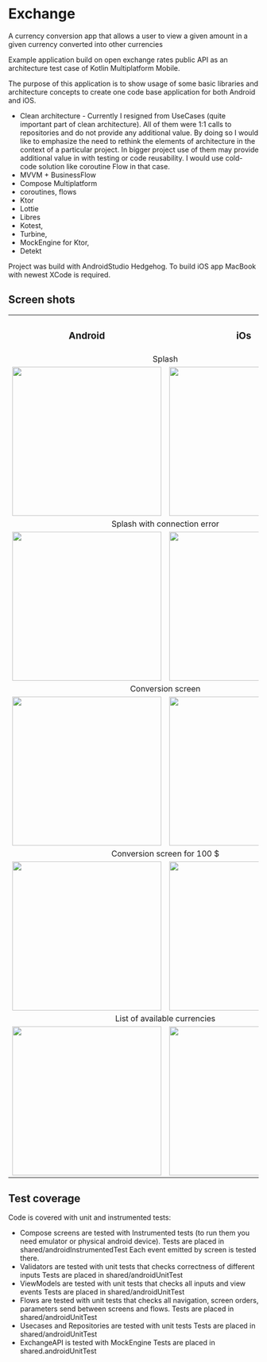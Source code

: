 # Exchange

A currency conversion app that allows a user to view a given amount in a given currency converted into other currencies

Example application build on open exchange rates public API as an architecture test case of Kotlin Multiplatform Mobile. 

The purpose of this application is to show usage of some basic libraries and architecture concepts to create one code base application for both Android and iOS. 
* Clean architecture - Currently I resigned from UseCases (quite important part of clean architecture). All of them were 1:1 calls to repositories and do not provide any additional value. By doing so I would like to emphasize the need to rethink the elements of architecture in the context of a particular project. In bigger project use of them may provide additional value in with testing or code reusability. I would use cold-code solution like coroutine Flow in that case.
* MVVM + BusinessFlow
* Compose Multiplatform
* coroutines, flows
* Ktor
* Lottie
* Libres
* Kotest, 
* Turbine, 
* MockEngine for Ktor,
* Detekt

Project was build with AndroidStudio Hedgehog. To build iOS app MacBook with newest XCode is required.

## Screen shots
<table>
        <tr>
            <th>
                <h3>Android</h3>
            </th>
            <th>
                <h3>iOs</h3>
            </th>
        </tr>
        <tr>
            <td colspan="2" align="center">
               Splash
            </td>
        </tr>
        <tr>
            <td> <img src="/documentation/android1.png" width="300"> </td>
            <td> <img src="/documentation/ios1.png" width="300"> </td>
        </tr>
        <tr>
            <td colspan="2" align="center">
                Splash with connection error
            </td>
        </tr>
        <tr>
            <td><img src="/documentation/android3.png" width="300"> </td>
            <td><img src="/documentation/ios3.png" width="300"> </td>
        </tr>
        <tr>
            <td colspan="2" align="center">
                Conversion screen
            </td>
        </tr>
        <tr>
            <td><img src="/documentation/android4.png" width="300"> </td>
            <td><img src="/documentation/ios4.png" width="300"> </td>
        </tr>
        <tr>
            <td colspan="2" align="center">
                Conversion screen for 100 $
            </td>
        </tr>
        <tr>
            <td><img src="/documentation/android5.png" width="300"> </td>
            <td><img src="/documentation/ios5.png" width="300"> </td>
        </tr>
        <tr>
           <td colspan="2" align="center">
                List of available currencies
            </td>
        </tr>
        <tr>
            <td><img src="/documentation/android5.png" width="300"> </td>
            <td><img src="/documentation/ios5.png" width="300"> </td>
        </tr>

</table>


## Test coverage

Code is covered with unit and instrumented tests:
- Compose screens are tested with Instrumented tests (to run them you need emulator or physical android device).
    Tests are placed in shared/androidInstrumentedTest
    Each event emitted by screen is tested there. 
- Validators are tested with unit tests that checks correctness of different inputs
    Tests are placed in shared/androidUnitTest
- ViewModels are tested with unit tests that checks all inputs and view events
    Tests are placed in shared/androidUnitTest
- Flows are tested with unit tests that checks all navigation, screen orders, parameters send between screens and flows. 
    Tests are placed in shared/androidUnitTest
- Usecases and Repositories are tested with unit tests
    Tests are placed in shared/androidUnitTest
- ExchangeAPI is tested with MockEngine
    Tests are placed in shared.androidUnitTest



